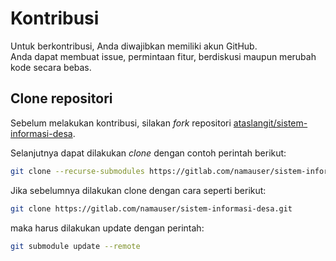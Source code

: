 # Kontribusi

Untuk berkontribusi, Anda diwajibkan memiliki akun GitHub.  
Anda dapat membuat issue, permintaan fitur, berdiskusi maupun merubah kode secara bebas.

## Clone repositori
Sebelum melakukan kontribusi, silakan *fork* repositori [ataslangit/sistem-informasi-desa](https://github.com/ataslangit/sistem-informasi-desa/fork).

Selanjutnya dapat dilakukan *clone* dengan contoh perintah berikut:
```bash
git clone --recurse-submodules https://gitlab.com/namauser/sistem-informasi-desa.git
```

Jika sebelumnya dilakukan clone dengan cara seperti berikut:
```bash
git clone https://gitlab.com/namauser/sistem-informasi-desa.git
```
maka harus dilakukan update dengan perintah:
```bash
git submodule update --remote
```


